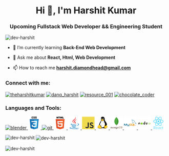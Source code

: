 <h1 align="center">Hi 👋, I'm Harshit Kumar</h1>
<h3 align="center">Upcoming Fullstack Web Developer && Engineering Student</h3>

<p align="left"> <img src="https://komarev.com/ghpvc/?username=dev-harshit&label=Profile%20views&color=0e75b6&style=flat" alt="dev-harshit" /> </p>

- 🌱 I’m currently learning **Back-End Web Development**

- 💬 Ask me about **React, Html, Web Development**

- 📫 How to reach me **harshit.diamondhead@gmail.com**

<h3 align="left">Connect with me:</h3>
<p align="left">
<a href="https://linkedin.com/in/theharshitkumar" target="blank"><img align="center" src="https://raw.githubusercontent.com/rahuldkjain/github-profile-readme-generator/master/src/images/icons/Social/linked-in-alt.svg" alt="theharshitkumar" height="30" width="40" /></a>
<a href="https://instagram.com/danq_harshit" target="blank"><img align="center" src="https://raw.githubusercontent.com/rahuldkjain/github-profile-readme-generator/master/src/images/icons/Social/instagram.svg" alt="danq_harshit" height="30" width="40" /></a>
<a href="https://www.codechef.com/users/resource_001" target="blank"><img align="center" src="https://cdn.jsdelivr.net/npm/simple-icons@3.1.0/icons/codechef.svg" alt="resource_001" height="30" width="40" /></a>
<a href="https://www.leetcode.com/chocolate_coder" target="blank"><img align="center" src="https://raw.githubusercontent.com/rahuldkjain/github-profile-readme-generator/master/src/images/icons/Social/leet-code.svg" alt="chocolate_coder" height="30" width="40" /></a>
</p>

<h3 align="left">Languages and Tools:</h3>
<p align="left"> <a href="https://www.blender.org/" target="_blank" rel="noreferrer"> <img src="https://download.blender.org/branding/community/blender_community_badge_white.svg" alt="blender" width="40" height="40"/> </a> <a href="https://www.w3schools.com/css/" target="_blank" rel="noreferrer"> <img src="https://raw.githubusercontent.com/devicons/devicon/master/icons/css3/css3-original-wordmark.svg" alt="css3" width="40" height="40"/> </a> <a href="https://git-scm.com/" target="_blank" rel="noreferrer"> <img src="https://www.vectorlogo.zone/logos/git-scm/git-scm-icon.svg" alt="git" width="40" height="40"/> </a> <a href="https://www.w3.org/html/" target="_blank" rel="noreferrer"> <img src="https://raw.githubusercontent.com/devicons/devicon/master/icons/html5/html5-original-wordmark.svg" alt="html5" width="40" height="40"/> </a> <a href="https://www.java.com" target="_blank" rel="noreferrer"> <img src="https://raw.githubusercontent.com/devicons/devicon/master/icons/java/java-original.svg" alt="java" width="40" height="40"/> </a> <a href="https://developer.mozilla.org/en-US/docs/Web/JavaScript" target="_blank" rel="noreferrer"> <img src="https://raw.githubusercontent.com/devicons/devicon/master/icons/javascript/javascript-original.svg" alt="javascript" width="40" height="40"/> </a> <a href="https://www.linux.org/" target="_blank" rel="noreferrer"> <img src="https://raw.githubusercontent.com/devicons/devicon/master/icons/linux/linux-original.svg" alt="linux" width="40" height="40"/> </a> <a href="https://www.mongodb.com/" target="_blank" rel="noreferrer"> <img src="https://raw.githubusercontent.com/devicons/devicon/master/icons/mongodb/mongodb-original-wordmark.svg" alt="mongodb" width="40" height="40"/> </a> <a href="https://www.mysql.com/" target="_blank" rel="noreferrer"> <img src="https://raw.githubusercontent.com/devicons/devicon/master/icons/mysql/mysql-original-wordmark.svg" alt="mysql" width="40" height="40"/> </a> <a href="https://nodejs.org" target="_blank" rel="noreferrer"> <img src="https://raw.githubusercontent.com/devicons/devicon/master/icons/nodejs/nodejs-original-wordmark.svg" alt="nodejs" width="40" height="40"/> </a> <a href="https://reactjs.org/" target="_blank" rel="noreferrer"> <img src="https://raw.githubusercontent.com/devicons/devicon/master/icons/react/react-original-wordmark.svg" alt="react" width="40" height="40"/> </a> </p>

<p><img align="left" src="https://github-readme-stats.vercel.app/api/top-langs?username=dev-harshit&show_icons=true&locale=en&layout=compact" alt="dev-harshit" /></p>

<p>&nbsp;<img align="center" src="https://github-readme-stats.vercel.app/api?username=dev-harshit&show_icons=true&locale=en" alt="dev-harshit" /></p>

<p><img align="center" src="https://github-readme-streak-stats.herokuapp.com/?user=dev-harshit&" alt="dev-harshit" /></p>
